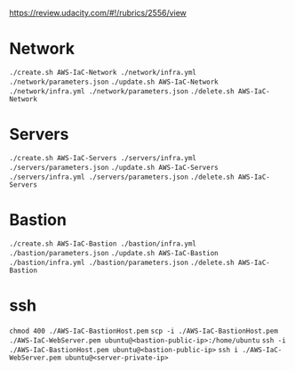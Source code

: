 https://review.udacity.com/#!/rubrics/2556/view

# Network
`./create.sh AWS-IaC-Network ./network/infra.yml ./network/parameters.json`
`./update.sh AWS-IaC-Network ./network/infra.yml ./network/parameters.json`
`./delete.sh AWS-IaC-Network`

# Servers
`./create.sh AWS-IaC-Servers ./servers/infra.yml ./servers/parameters.json`
`./update.sh AWS-IaC-Servers ./servers/infra.yml ./servers/parameters.json`
`./delete.sh AWS-IaC-Servers`

# Bastion
`./create.sh AWS-IaC-Bastion ./bastion/infra.yml ./bastion/parameters.json`
`./update.sh AWS-IaC-Bastion ./bastion/infra.yml ./bastion/parameters.json`
`./delete.sh AWS-IaC-Bastion`

# ssh
`chmod 400 ./AWS-IaC-BastionHost.pem`
`scp -i ./AWS-IaC-BastionHost.pem ./AWS-IaC-WebServer.pem ubuntu@<bastion-public-ip>:/home/ubuntu`
`ssh -i ./AWS-IaC-BastionHost.pem ubuntu@<bastion-public-ip>`
`ssh i ./AWS-IaC-WebServer.pem ubuntu@<server-private-ip>`
